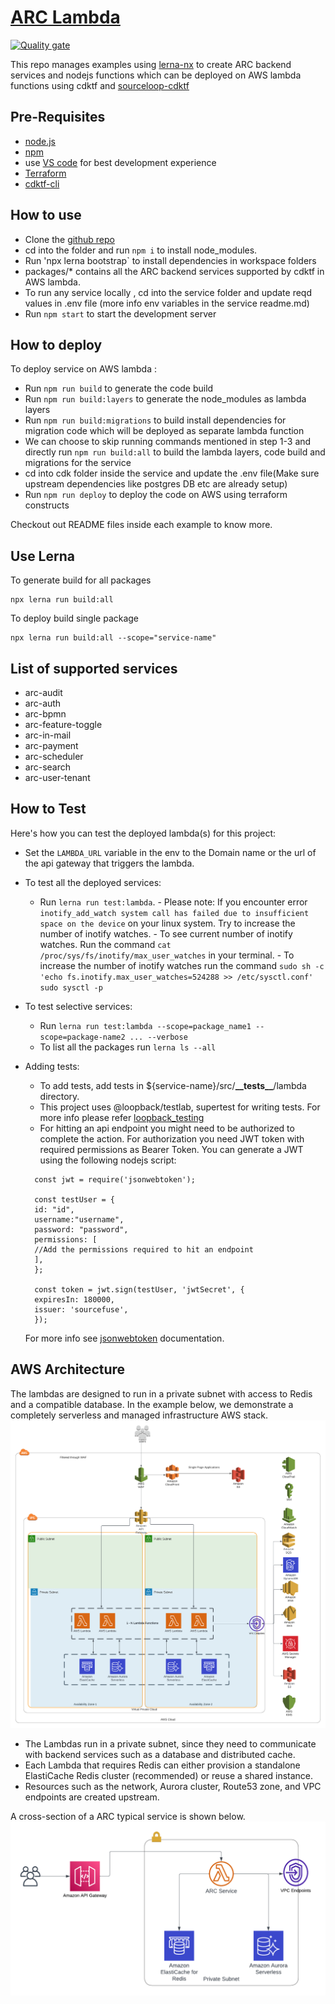 # [ARC Lambda](https://github.com/sourcefuse/arc-lambda)

[![Quality gate](https://sonarcloud.io/api/project_badges/quality_gate?project=sourcefuse_arc-lambda)](https://sonarcloud.io/summary/new_code?id=sourcefuse_arc-lambda)

This repo manages examples using [lerna-nx](https://lerna.js.org/docs/getting-started) to create ARC backend services and nodejs functions which can be deployed on AWS lambda functions using cdktf and [sourceloop-cdktf](https://www.npmjs.com/package/sourceloop-cdktf)

## <a id="prereqs"></a> Pre-Requisites

- [node.js](https://nodejs.dev/download/)
- [npm](https://docs.npmjs.com/cli/v6/commands/npm-install)
- use [VS code](https://code.visualstudio.com/) for best development experience
- [Terraform](https://www.terraform.io/)
- [cdktf-cli](https://www.npmjs.com/package/cdktf-cli)

## How to use

- Clone the [github repo](https://github.com/sourcefuse/arc-lambda)
- cd into the folder and run `npm i` to install node_modules.
- Run 'npx lerna bootstrap` to install dependencies in workspace folders
- packages/\* contains all the ARC backend services supported by cdktf in AWS lambda.
- To run any service locally , cd into the service folder and update reqd values in .env file (more info env variables in the service readme.md)
- Run `npm start` to start the development server

## How to deploy

To deploy service on AWS lambda :

- Run `npm run build` to generate the code build
- Run `npm run build:layers` to generate the node_modules as lambda layers
- Run `npm run build:migrations` to build install dependencies for migration code which will be deployed as separate lambda function
- We can choose to skip running commands mentioned in step 1-3 and directly run `npm run build:all` to build the lambda layers, code build and migrations for the service
- cd into cdk folder inside the service and update the .env file(Make sure upstream dependencies like postgres DB etc are already setup)
- Run `npm run deploy` to deploy the code on AWS using terraform constructs

Checkout out README files inside each example to know more.

## Use Lerna

To generate build for all packages

```
npx lerna run build:all
```

To deploy build single package

```
npx lerna run build:all --scope="service-name"
```

## List of supported services

- arc-audit
- arc-auth
- arc-bpmn
- arc-feature-toggle
- arc-in-mail
- arc-payment
- arc-scheduler
- arc-search
- arc-user-tenant

## How to Test

Here's how you can test the deployed lambda(s) for this project:

- Set the `LAMBDA_URL` variable in the env to the Domain name or the url of the api gateway that triggers the lambda.

- To test all the deployed services:

  - Run `lerna run test:lambda`. - Please note: If you encounter error `inotify_add_watch system call has failed due to insufficient space on the device` on your linux system. Try to increase the number of inotify watches. - To see current number of inotify watches. Run the command `cat /proc/sys/fs/inotify/max_user_watches` in your terminal. - To increase the number of inotify watches run the command `sudo sh -c 'echo fs.inotify.max_user_watches=524288 >> /etc/sysctl.conf'`
    `sudo sysctl -p`

- To test selective services:

  - Run `lerna run test:lambda --scope=package_name1 --scope=package-name2 ... --verbose`
  - To list all the packages run `lerna ls --all`

- Adding tests:

  - To add tests, add tests in ${service-name}/src/**\_\_tests\_\_**/lambda directory.
  - This project uses @loopback/testlab, supertest for writing tests. For more info please refer [loopback_testing](https://loopback.io/doc/en/lb4/Testing-your-application.html)
  - For hitting an api endpoint you might need to be authorized to complete the action. For authorization you need JWT token with required permissions as Bearer Token.
    You can generate a JWT using the following nodejs script:

  ```
    const jwt = require('jsonwebtoken');

    const testUser = {
    id: "id",
    username:"username",
    password: "password",
    permissions: [
    //Add the permissions required to hit an endpoint
    ],
    };

    const token = jwt.sign(testUser, 'jwtSecret', {
    expiresIn: 180000,
    issuer: 'sourcefuse',
    });
  ```

  For more info see [jsonwebtoken](https://www.npmjs.com/package/jsonwebtoken) documentation.

## AWS Architecture

The lambdas are designed to run in a private subnet with access to Redis and a compatible database. In the example below, we demonstrate a completely serverless and managed infrastructure AWS stack.
![ARC Lambda Baseline HLA](./static/arc_lambda_baseline_hla.png)

- The Lambdas run in a private subnet, since they need to communicate with backend services such as a database and distributed cache.
- Each Lambda that requires Redis can either provision a standalone ElastiCache Redis cluster (recommended) or reuse a shared instance.
- Resources such as the network, Aurora cluster, Route53 zone, and VPC endpoints are created upstream.

A cross-section of a ARC typical service is shown below.
![ARC Lambda Baseline HLA](./static/arc_lambda_cross_section.png)
